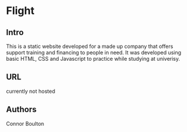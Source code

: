 # Flight
## Intro
This is a static website developed for a made up company that offers support training and financing to people in need. 
It was developed using basic HTML, CSS and Javascript to practice while studying at univerisy.

## URL
currently not hosted

## Authors
Connor Boulton
